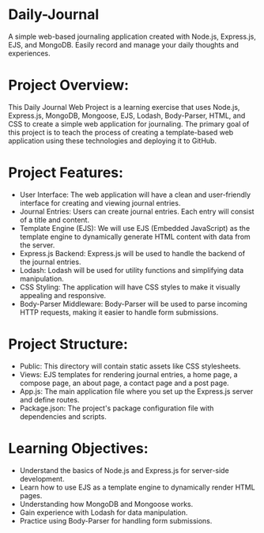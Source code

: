# Daily-Journal
A simple web-based journaling application created with Node.js, Express.js, EJS, and MongoDB. Easily record and manage your daily thoughts and experiences.


# Project Overview:
This Daily Journal Web Project is a learning exercise that uses Node.js, Express.js, MongoDB, Mongoose, EJS, Lodash, Body-Parser, HTML, and CSS to create a simple web application for journaling. The primary goal of this project is to teach the process of creating a template-based web application using these technologies and deploying it to GitHub.

# Project Features:

- User Interface: The web application will have a clean and user-friendly interface for creating and viewing journal entries.
- Journal Entries: Users can create journal entries. Each entry will consist of a title and content.
- Template Engine (EJS): We will use EJS (Embedded JavaScript) as the template engine to dynamically generate HTML content with data from the server. 
- Express.js Backend: Express.js will be used to handle the backend of the journal entries.
- Lodash: Lodash will be used for utility functions and simplifying data manipulation.
- CSS Styling: The application will have CSS styles to make it visually appealing and responsive.
- Body-Parser Middleware: Body-Parser will be used to parse incoming HTTP requests, making it easier to handle form submissions.

# Project Structure:

- Public: This directory will contain static assets like CSS stylesheets.
- Views: EJS templates for rendering journal entries, a home page, a compose page, an about page, a contact page and a post page.
- App.js: The main application file where you set up the Express.js server and define routes.
- Package.json: The project's package configuration file with dependencies and scripts.

# Learning Objectives:

- Understand the basics of Node.js and Express.js for server-side development.
- Learn how to use EJS as a template engine to dynamically render HTML pages.
- Understanding how MongoDB and Mongoose works.
- Gain experience with Lodash for data manipulation.
- Practice using Body-Parser for handling form submissions.
